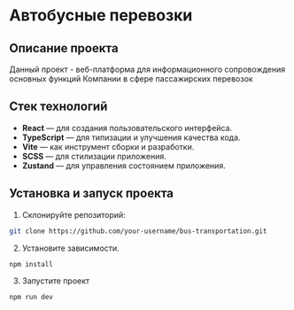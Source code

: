 # Автобусные перевозки

## Описание проекта

Данный проект - веб-платформа для информационного сопровождения основных функций Компании в сфере пассажирских перевозок

## Стек технологий

- **React** — для создания пользовательского интерфейса.
- **TypeScript** — для типизации и улучшения качества кода.
- **Vite** — как инструмент сборки и разработки.
- **SCSS** — для стилизации приложения.
- **Zustand** — для управления состоянием приложения.

<!--
## Бизнес-логика

### Основные сущности системы:

- **Пользователи**: система различает несколько ролей пользователей (Администратор, Кассир, Диспетчер), каждая из которых имеет свои права доступа и задачи.
- **Маршруты**: автобусы следуют по определенным маршрутам с заранее установленными остановками, датами и временем отправления.
- **Билеты**: пользователи могут бронировать, покупать и возвращать билеты. Система поддерживает несколько типов билетов, включая полные, детские, льготные.
- **Скидки и привилегии**: предусмотрены различные виды скидок для студентов, военных и других категорий пользователей.
- **Станции**: каждый маршрут включает список станций, где происходят остановки для посадки и высадки пассажиров.
- **Оплата**: система поддерживает оплату как наличными, так и картой через банковский терминал, а также с помощью систем быстрого перевода (СБП).
- **Управление местами**: система отображает текущее состояние каждого места в автобусе (свободно, забронировано, занято).

### Роли пользователей:

- **Администратор**: управляет всей системой, включая пользователей, маршруты, автобусы и кассиров.
- **Кассир**: регистрирует продажи билетов, принимает оплату, проверяет наличие свободных мест, обрабатывает возвраты и скидки.
- **Диспетчер**: следит за текущими маршрутами и управляет рейсами, чтобы обеспечивать своевременное прибытие и отправление автобусов.

### Основные функции:

1. **Создание маршрутов**: администратор может задавать маршруты, управлять остановками и расписанием.
2. **Продажа билетов**: кассиры могут оформлять билеты для пассажиров, предоставлять скидки и работать с оплатой.
3. **Управление автобусами**: отображение занятых и свободных мест, регистрация отправления и прибытия автобусов.
4. **Возврат билетов**: пассажиры могут сдать билет через кассира, с применением соответствующих правил возврата. -->

## Установка и запуск проекта

1. Склонируйте репозиторий:

```bash
git clone https://github.com/your-username/bus-transportation.git
```

2. Установите зависимости.

```bash
npm install
```

3. Запустите проект

```bash
npm run dev
```
